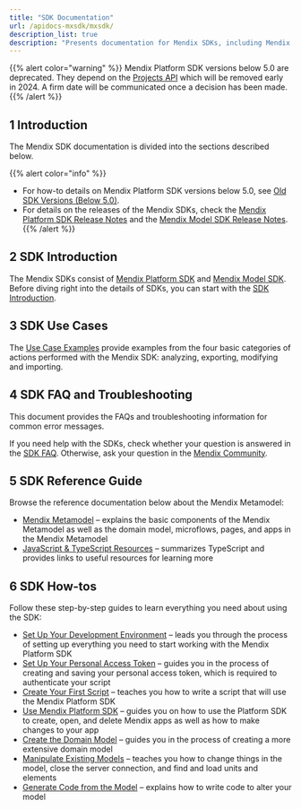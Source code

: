 ```yaml
---
title: "SDK Documentation"
url: /apidocs-mxsdk/mxsdk/
description_list: true
description: "Presents documentation for Mendix SDKs, including Mendix Platform SDK and Mendix Model SDK."
---
```


{{% alert color="warning" %}}
Mendix Platform SDK versions below 5.0 are deprecated. They depend on the [Projects API](/apidocs-mxsdk/apidocs/projects-api/) which will be removed early in 2024. A firm date will be communicated once a decision has been made.
{{% /alert %}}

## 1 Introduction

The Mendix SDK documentation is divided into the sections described below.

{{% alert color="info" %}}

* For how-to details on Mendix Platform SDK versions below 5.0, see [Old SDK Versions (Below 5.0)](/apidocs-mxsdk/mxsdk/sdk-howtos/).
* For details on the releases of the Mendix SDKs, check the [Mendix Platform SDK Release Notes](/releasenotes/sdk/platform-sdk/) and the [Mendix Model SDK Release Notes](/releasenotes/sdk/model-sdk/).
{{% /alert %}}

## 2 SDK Introduction

The Mendix SDKs consist of [Mendix Platform SDK](https://apidocs.rnd.mendix.com/platformsdk/latest/index.html) and [Mendix Model SDK](https://apidocs.rnd.mendix.com/modelsdk/latest/index.html). Before diving right into the details of SDKs, you can start with the [SDK Introduction](/apidocs-mxsdk/mxsdk/sdk-intro/).

## 3 SDK Use Cases

The [Use Case Examples](/apidocs-mxsdk/mxsdk/sdk-use-cases/) provide examples from the four basic categories of actions performed with the Mendix SDK: analyzing, exporting, modifying and importing.

## 4 SDK FAQ and Troubleshooting

This document provides the FAQs and troubleshooting information for common error messages.

If you need help with the SDKs, check whether your question is answered in the [SDK FAQ](/apidocs-mxsdk/mxsdk/sdk-faq/). Otherwise, ask your question in the [Mendix Community](https://community.mendix.com/). 

## 5 SDK Reference Guide

Browse the reference documentation below about the Mendix Metamodel:

* [Mendix Metamodel](/apidocs-mxsdk/mxsdk/mendix-metamodel/) – explains the basic components of the Mendix Metamodel as well as the domain model, microflows, pages, and apps in the Mendix Metamodel
* [JavaScript & TypeScript Resources](/apidocs-mxsdk/mxsdk/javascript-typescript-resources/) – summarizes TypeScript and provides links to useful resources for learning more

## 6 SDK How-tos

Follow these step-by-step guides to learn everything you need about using the SDK:

* [Set Up Your Development Environment](/apidocs-mxsdk/mxsdk/setting-up-your-development-environment/) – leads you through the process of setting up everything you need to start working with the Mendix Platform SDK
* [Set Up Your Personal Access Token](/apidocs-mxsdk/mxsdk/set-up-your-pat/) – guides you in the process of creating and saving your personal access token, which is required to authenticate your script
* [Create Your First Script](/apidocs-mxsdk/mxsdk/creating-your-first-script/) – teaches you how to write a script that will use the Mendix Platform SDK
* [Use Mendix Platform SDK](/apidocs-mxsdk/mxsdk/using-platform-sdk/) – guides you on how to use the Platform SDK to create, open, and delete Mendix apps as well as how to make changes to your app
* [Create the Domain Model](/apidocs-mxsdk/mxsdk/creating-the-domain-model/) – guides you in the process of creating a more extensive domain model
* [Manipulate Existing Models](/apidocs-mxsdk/mxsdk/manipulating-existing-models/) – teaches you how to change things in the model, close the server connection, and find and load units and elements
* [Generate Code from the Model](/apidocs-mxsdk/mxsdk/generating-code-from-the-model/) – explains how to write code to alter your model
